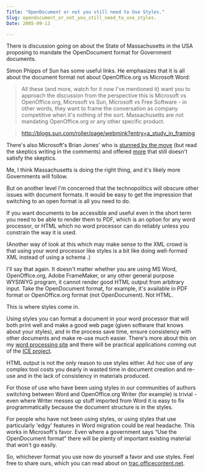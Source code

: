 ```yaml
---
Title: "OpenDocument or not you still need to Use Styles."
Slug: opendocument_or_not_you_still_need_to_use_styles.
Date: 2005-09-13

---
```

<div>

There is discussion going on about the State of Massachusetts in the USA
proposing to mandate the OpenDocument format for Government documents.

Simon Phipps of Sun has some useful links. He emphasizes that it is all
about the document format not about OpenOffice.org vs Microsoft Word:

> All these (and more, watch for it now I've mentioned it) want you to
> approach the discussion from the perspective this is Microsoft vs
> OpenOffice.org, Microsoft vs Sun, Microsoft vs Free Software - in
> other words, they want to frame the conversation as company
> competitive when it's nothing of the sort. Massachusetts are not
> mandating OpenOffice.org or any other specific product.

> <http://blogs.sun.com/roller/page/webmink?entry=a_study_in_framing>

There's also Microsoft's Brian Jones' who is [stunned by the
move](http://blogs.msdn.com/brian_jones/archive/2005/08/31/458879.aspx)
(but read the skeptics writing in the comments) and offered
[more](http://blogs.msdn.com/brian_jones/archive/2005/09/05/461143.aspx)
that still doesn't satisfy the skeptics.

Me, I think Massachusetts is doing the right thing, and it's likely more
Governments will follow.

But on another level I'm concerned that the technopolitics will obscure
other issues with document formats. It would be easy to get the
impression that switching to an open format is all you need to do.

If you want documents to be accessible and useful even in the short term
you need to be able to render them to PDF, which is an option for any
word processor, or HTML which no word processor can do reliably unless
you constrain the way it is used.

(Another way of look at this which may make sense to the XML crowd is
that using your word processor like styles is a bit like doing
well-formed XML instead of using a schema .)

I'll say that again. It doesn't matter whether you are using MS Word,
OpenOffice.org, Adobe FrameMaker, or any other general purpose WYSIWYG
program, it cannot render good HTML output from arbitrary input. Take
the OpenDocument format, for example, it's available in PDF format or
OpenOffice.org format (not OpenDocument). Not HTML.

This is where styles come in.

Using styles you can format a document in your word processor that will
both print well and make a good web page (given software that knows
about your styles), and in the process save time, ensure consistency
with other documents and make re-use much easier. There's more about
this on my [word processing site](http://trac.officecontent.net/) and
there will be practical applications coming out of the [ICE
project](http://ice.usq.edu.au/).

HTML output is not the only reason to use styles either. Ad hoc use of
any complex tool costs you dearly in wasted time in document creation
and re-use and in the lack of consistency in materials produced.

For those of use who have been using styles in our communities of
authors switching between Word and OpenOffice.org Writer (for example)
is trivial - even where Writer messes up stuff imported from Word it is
easy to fix programmatically because the document structure is in the
styles.

For people who have not been using styles, or using styles that use
particularly 'edgy' features in Word migration could be real headache.
This works in Microsoft's favor. Even where a government says “Use the
OpenDocument format” there will be plenty of important existing material
that won't go easily.

So, whichever format you use now do yourself a favor and use styles.
Feel free to share ours, which you can read about on
[trac.officecontent.net](http://trac.officecontent.net/).

</div>
